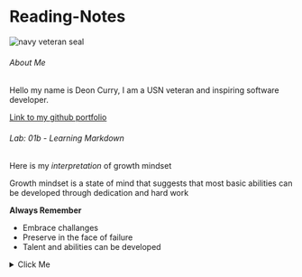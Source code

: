 # Reading-Notes

![navy veteran seal](https://m.media-amazon.com/images/I/71vbu4H4VeL.jpg)

###### About Me

Hello my name is Deon Curry, I am a USN veteran and inspiring software developer. 

[Link to my github portfolio](https://github.com/Curryfrom3)

###### Lab: 01b - Learning Markdown

Here is my *interpretation* of growth mindset

Growth mindset is a state of mind that suggests that most basic abilities can be developed through dedication and hard work

**Always Remember**

- Embrace challanges
- Preserve in the face of failure 
- Talent and abilities can be developed 

<details><summary>Click Me</summary>
<p>

[Things I Want To Know More About](https://Curryfrom3.github.io/Things-I-want-to-know-more-about/)

